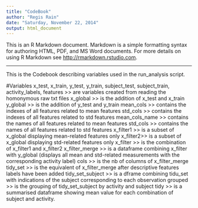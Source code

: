 ```yaml
---
title: "CodeBook"
author: "Regis Rain"
date: "Saturday, November 22, 2014"
output: html_document
---
```


This is an R Markdown document. Markdown is a simple formatting syntax for authoring HTML, PDF, and MS Word documents. For more details on using R Markdown see <http://rmarkdown.rstudio.com>.

------------

This is the Codebook describing variables used in the run_analysis script.

#Variables
x_test, x_train, y_test, y_train, subject_test, subject_train, activity_labels, features >> are variables created from reading the homonymous raw txt files
x_global >> is the addition of x_test and x_train
y_global >> is the addition of y_test and y_train
mean_cols >> contains the indexes of all features related to mean features
std_cols >> contains the indexes of all features related to std features
mean_cols_name >> contains the names of all features related to mean features
std_cols >> contains the names of all features related to std features
x_filter1 >> is a subset of x_global displaying mean-related features only
x_filter2>> is a subset of x_global displaying std-related features only
x_filter >> is the combination of x_filter1 and x_filter2
x_filter_merge >> is a dataframe combining x_filter with y_global (displays all mean and std-related measurements with the corresponding activity label)
cols >> is the nb of columns of x_filter_merge
tidy_set >> is the equivalent of x_filter_merge after descriptive features labels have been added
tidy_set_subject >> is a dframe combining tidu_set with indications of the subject corresponding to each observation
grouped >> is the grouping of tidy_set_subject by activity and subject
tidy >> is a summarised dataframe showing mean value for each combination of subject and activity. 
